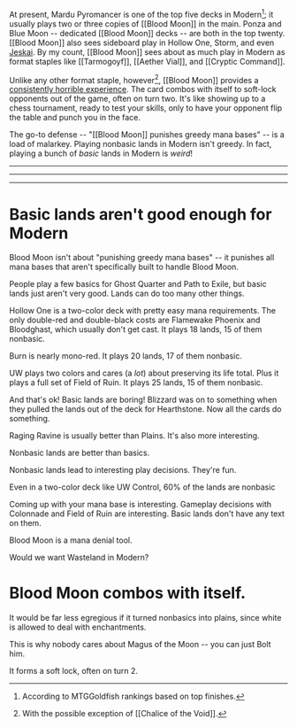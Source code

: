 At present, Mardu Pyromancer is one of the top five decks in Modern[^1]; it usually plays two or three copies of [[Blood Moon]] in the main. Ponza and Blue Moon -- dedicated [[Blood Moon]] decks -- are both in the top twenty. [[Blood Moon]] also sees sideboard play in Hollow One, Storm, and even [Jeskai](http://www.starcitygames.com/decks/121783). By my count, [[Blood Moon]] sees about as much play in Modern as format staples like [[Tarmogoyf]], [[Aether Vial]], and [[Cryptic Command]]. 

[^1]: According to MTGGoldfish rankings based on top finishes. 

Unlike any other format staple, however[^2], [[Blood Moon]] provides a [consistently horrible experience](https://twitter.com/MtGMatthias/status/1008420646450278401). The card combos with itself to soft-lock opponents out of the game, often on turn two. It's like showing up to a chess tournament, ready to test your skills, only to have your opponent flip the table and punch you in the face. 

[^2]: With the possible exception of [[Chalice of the Void]]. 

The go-to defense -- "[[Blood Moon]] punishes greedy mana bases" -- is a load of malarkey. Playing nonbasic lands in Modern isn't greedy. In fact, playing a bunch of *basic* lands in Modern is *weird*! 






---

---

---





# Basic lands aren't good enough for Modern

Blood Moon isn't about "punishing greedy mana bases" -- it punishes all mana bases that aren't specifically built to handle Blood Moon. 

People play a few basics for Ghost Quarter and Path to Exile, but basic lands just aren't very good. Lands can do too many other things. 

Hollow One is a two-color deck with pretty easy mana requirements. The only double-red and double-black costs are Flamewake Phoenix and Bloodghast, which usually don't get cast. It plays 18 lands, 15 of them nonbasic. 

Burn is nearly mono-red. It plays 20 lands, 17 of them nonbasic. 

UW plays two colors and cares (a *lot*) about preserving its life total. Plus it plays a full set of Field of Ruin. It plays 25 lands, 15 of them nonbasic. 

And that's ok! Basic lands are boring! Blizzard was on to something when they pulled the lands out of the deck for Hearthstone. Now all the cards do something. 

Raging Ravine is usually better than Plains. It's also more interesting. 










Nonbasic lands are better than basics. 

Nonbasic lands lead to interesting play decisions. They're fun. 



Even in a two-color deck like UW Control, 60% of the lands are nonbasic



Coming up with your mana base is interesting. Gameplay decisions with Colonnade and Field of Ruin are interesting. Basic lands don't have any text on them. 







Blood Moon is a mana denial tool. 

Would we want Wasteland in Modern?








# Blood Moon combos with itself. 

It would be far less egregious if it turned nonbasics into plains, since white is allowed to deal with enchantments. 

This is why nobody cares about Magus of the Moon -- you can just Bolt him. 

It forms a soft lock, often on turn 2. 

